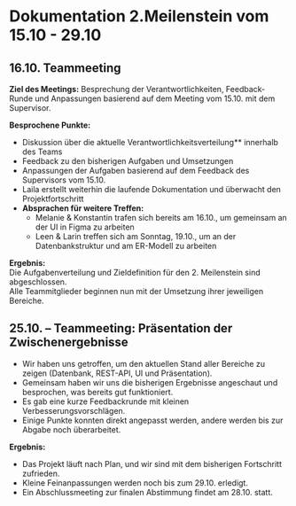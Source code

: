 # Dokumentation 2.Meilenstein vom 15.10 - 29.10

## 16.10. Teammeeting   
**Ziel des Meetings:** Besprechung der Verantwortlichkeiten, Feedback-Runde und Anpassungen basierend auf dem Meeting vom 15.10. mit dem Supervisor.  

**Besprochene Punkte:**
- Diskussion über die aktuelle Verantwortlichkeitsverteilung** innerhalb des Teams  
- Feedback zu den bisherigen Aufgaben und Umsetzungen  
- Anpassungen der Aufgaben basierend auf dem Feedback des Supervisors vom 15.10.   
- Laila erstellt weiterhin die laufende Dokumentation und überwacht den Projektfortschritt  
- **Absprachen für weitere Treffen:**
  - Melanie & Konstantin trafen sich bereits am 16.10., um gemeinsam an der UI in Figma zu arbeiten  
  - Leen & Larin treffen sich am Sonntag, 19.10., um an der Datenbankstruktur und am ER-Modell zu arbeiten  

**Ergebnis:**  
Die Aufgabenverteilung und Zieldefinition für den 2. Meilenstein sind abgeschlossen.  
Alle Teammitglieder beginnen nun mit der Umsetzung ihrer jeweiligen Bereiche.

## 25.10. – Teammeeting: Präsentation der Zwischenergebnisse

- Wir haben uns getroffen, um den aktuellen Stand aller Bereiche zu zeigen (Datenbank, REST-API, UI und Präsentation).  
- Gemeinsam haben wir uns die bisherigen Ergebnisse angeschaut und besprochen, was bereits gut funktioniert.  
- Es gab eine kurze Feedbackrunde mit kleinen Verbesserungsvorschlägen.  
- Einige Punkte konnten direkt angepasst werden, andere werden bis zur Abgabe noch überarbeitet.  

**Ergebnis:**  
- Das Projekt läuft nach Plan, und wir sind mit dem bisherigen Fortschritt zufrieden.  
- Kleine Feinanpassungen werden noch bis zum 29.10. erledigt.  
- Ein Abschlussmeeting zur finalen Abstimmung findet am 28.10. statt.